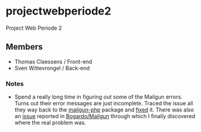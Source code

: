 # projectwebperiode2
Project Web Periode 2

## Members
 - Thomas Claessens / Front-end
 - Sven Wittevrongel / Back-end

### Notes
 - Spend a really long time in figuring out some of the Mailgun errors. Turns out their error messages are just incomplete. Traced the issue all they way back to the [mailgun-php](https://github.com/mailgun/mailgun-php) package and [fixed](https://github.com/mailgun/mailgun-php/pull/72) it. There was also an [issue](https://github.com/Bogardo/Mailgun/issues/39) reported in [Bogardo/Mailgun](https://github.com/Bogardo/Mailgun) through which I finally discovered where the real problem was.
